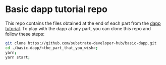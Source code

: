 # Basic dapp tutorial repo

This repo contains the files obtained at the end of each part from the [dapp tutorial](https://substrate.dev/docs/en/tutorials/dapp/).
To play with the dapp at any part, you can clone this repo and follow these steps:

```bash
git clone https://github.com/substrate-developer-hub/basic-dapp.git
cd ./basic-dapp/<the_part_that_you_wish>;
yarn;
yarn start;
```